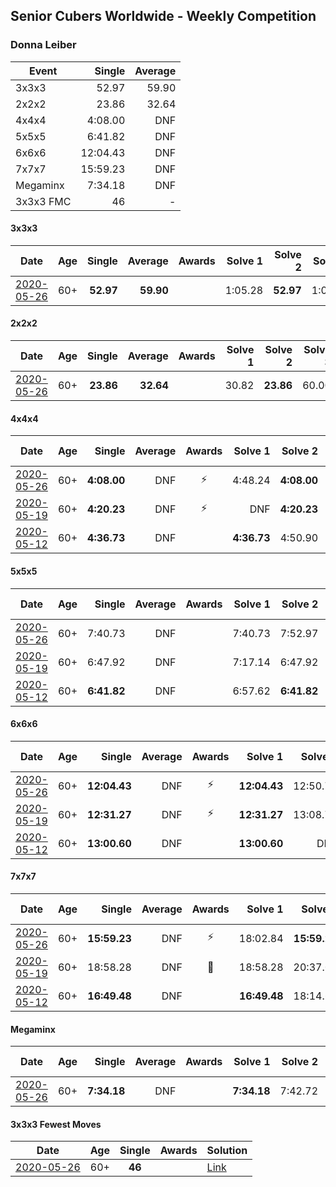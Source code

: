 ## Senior Cubers Worldwide - Weekly Competition
### Donna Leiber

| Event | Single | Average |
| -- | --: | --: |
| 3x3x3 | 52.97 | 59.90 |
| 2x2x2 | 23.86 | 32.64 |
| 4x4x4 | 4:08.00 | DNF |
| 5x5x5 | 6:41.82 | DNF |
| 6x6x6 | 12:04.43 | DNF |
| 7x7x7 | 15:59.23 | DNF |
| Megaminx | 7:34.18 | DNF |
| 3x3x3 FMC | 46 | - |

#### 3x3x3

| Date | Age | Single | Average | Awards | Solve 1 | Solve 2 | Solve 3 | Solve 4 | Solve 5 | Video |
| :--: | :--: | --: | --: | :--: | --: | --: | --: | --: | --: | :-- |
| [2020-05-26](../3x3x3/results/2020-05-26.md) | 60+ | **52.97** | **59.90** |  | 1:05.28 | **52.97** | 1:09.73 | 54.84 | 59.57 | [Link](https://www.facebook.com/events/688407551989463/permalink/690851241745094/) |


#### 2x2x2

| Date | Age | Single | Average | Awards | Solve 1 | Solve 2 | Solve 3 | Solve 4 | Solve 5 | Video |
| :--: | :--: | --: | --: | :--: | --: | --: | --: | --: | --: | :-- |
| [2020-05-26](../2x2x2/results/2020-05-26.md) | 60+ | **23.86** | **32.64** |  | 30.82 | **23.86** | 60.00 | 42.99 | 24.12 | [Link](https://www.facebook.com/events/688407551989463/permalink/690853598411525/) |


#### 4x4x4

| Date | Age | Single | Average | Awards | Solve 1 | Solve 2 | Solve 3 | Solve 4 | Solve 5 | Video |
| :--: | :--: | --: | --: | :--: | --: | --: | --: | --: | --: | :-- |
| [2020-05-26](../4x4x4/results/2020-05-26.md) | 60+ | **4:08.00** | DNF | ⚡ | 4:48.24 | **4:08.00** | DNS | DNS | DNS | [Link](https://www.facebook.com/events/637852836799991/permalink/640053636579911/) |
| [2020-05-19](../4x4x4/results/2020-05-19.md) | 60+ | **4:20.23** | DNF | ⚡ | DNF | **4:20.23** | DNS | DNS | DNS | [Link](https://www.facebook.com/events/201300894172579/permalink/204799933822675/) |
| [2020-05-12](../4x4x4/results/2020-05-12.md) | 60+ | **4:36.73** | DNF |  | **4:36.73** | 4:50.90 | DNS | DNS | DNS | [Link](https://www.facebook.com/events/276138643524223/permalink/278589039945850/) |


#### 5x5x5

| Date | Age | Single | Average | Awards | Solve 1 | Solve 2 | Solve 3 | Solve 4 | Solve 5 | Video |
| :--: | :--: | --: | --: | :--: | --: | --: | --: | --: | --: | :-- |
| [2020-05-26](../5x5x5/results/2020-05-26.md) | 60+ | 7:40.73 | DNF |  | 7:40.73 | 7:52.97 | DNS | DNS | DNS | [Link](https://www.facebook.com/events/637852836799991/permalink/640054219913186/) |
| [2020-05-19](../5x5x5/results/2020-05-19.md) | 60+ | 6:47.92 | DNF |  | 7:17.14 | 6:47.92 | DNS | DNS | DNS | [Link](https://www.facebook.com/events/201300894172579/permalink/204800883822580/) |
| [2020-05-12](../5x5x5/results/2020-05-12.md) | 60+ | **6:41.82** | DNF |  | 6:57.62 | **6:41.82** | DNS | DNS | DNS | [Link](https://www.facebook.com/events/276138643524223/permalink/278589523279135/) |


#### 6x6x6

| Date | Age | Single | Average | Awards | Solve 1 | Solve 2 | Solve 3 | Video |
| :--: | :--: | --: | --: | :--: | --: | --: | --: | :-- |
| [2020-05-26](../6x6x6/results/2020-05-26.md) | 60+ | **12:04.43** | DNF | ⚡ | **12:04.43** | 12:50.73 | DNS | [Link](https://www.facebook.com/events/637852836799991/permalink/640054709913137/) |
| [2020-05-19](../6x6x6/results/2020-05-19.md) | 60+ | **12:31.27** | DNF | ⚡ | **12:31.27** | 13:08.78 | DNS | [Link](https://www.facebook.com/events/201300894172579/permalink/204801310489204/) |
| [2020-05-12](../6x6x6/results/2020-05-12.md) | 60+ | **13:00.60** | DNF |  | **13:00.60** | DNF | DNS | [Link](https://www.facebook.com/events/276138643524223/permalink/278590013279086/) |


#### 7x7x7

| Date | Age | Single | Average | Awards | Solve 1 | Solve 2 | Solve 3 | Video |
| :--: | :--: | --: | --: | :--: | --: | --: | --: | :-- |
| [2020-05-26](../7x7x7/results/2020-05-26.md) | 60+ | **15:59.23** | DNF | ⚡ | 18:02.84 | **15:59.23** | DNS | [Link](https://www.facebook.com/events/637852836799991/permalink/640055109913097/) |
| [2020-05-19](../7x7x7/results/2020-05-19.md) | 60+ | 18:58.28 | DNF | 🥉 | 18:58.28 | 20:37.07 | DNS | [Link](https://www.facebook.com/events/201300894172579/permalink/204801627155839/) |
| [2020-05-12](../7x7x7/results/2020-05-12.md) | 60+ | **16:49.48** | DNF |  | **16:49.48** | 18:14.63 | DNS | [Link](https://www.facebook.com/events/276138643524223/permalink/278590303279057/) |


#### Megaminx

| Date | Age | Single | Average | Awards | Solve 1 | Solve 2 | Solve 3 | Solve 4 | Solve 5 | Video |
| :--: | :--: | --: | --: | :--: | --: | --: | --: | --: | --: | :-- |
| [2020-05-26](../mega/results/2020-05-26.md) | 60+ | **7:34.18** | DNF |  | **7:34.18** | 7:42.72 | DNS | DNS | DNS | [Link](https://www.facebook.com/events/688407551989463/permalink/690856405077911/) |


#### 3x3x3 Fewest Moves

| Date | Age | Single | Awards | Solution |
| :--: | :--: | :--: | :--: | :-- |
| [2020-05-26](../fmc/results/2020-05-26.md) | 60+ | **46** |  | [Link](https://www.facebook.com/events/2622968941252005/permalink/2623457794536453/) |


<!-- Global site tag (gtag.js) - Google Analytics -->
<script async src="https://www.googletagmanager.com/gtag/js?id=UA-86348435-3"></script>
<script>window.dataLayer = window.dataLayer || []; function gtag() {dataLayer.push(arguments);} gtag('js', new Date()); gtag('config', 'UA-86348435-3');</script>
